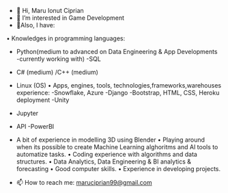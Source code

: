- 👋 Hi, Maru Ionut Ciprian
- 👀 I’m interested in Game Development
- 🌱Also, I have:

• Knowledges in programming languages: 
 
 - Python(medium to advanced on Data Engineering & App Developments -currently working with)
 -SQL
 - C# (medium) /C++ (medium) 
 - Linux (OS)
• Apps, engines, tools, technologies,frameworks,warehouses experience:
 -Snowflake, Azure
 -Django
 -Bootstrap, HTML, CSS, Heroku deployment
 -Unity
 - Jupyter
 - API
 -PowerBI
 - A bit of experience in modelling 3D using Blender
• Playing around when its possible to create Machine Learning alghoritms and AI tools to automatize tasks.
• Coding experience with algorithms and data structures.
• Data Analytics, Data Engineering & BI analytics & forecasting
• Good computer skills.
• Experience in developing projects.


- 📫 How to reach me:  maruciprian99@gmail.com

<!---
maruciprian99/maruciprian99 is a ✨ special ✨ repository because its `README.md` (this file) appears on your GitHub profile.
You can click the Preview link to take a look at your changes.
--->
